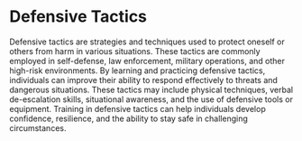 <h1>Defensive Tactics</h1>
<p>Defensive tactics are strategies and techniques used to protect oneself or others from harm in various situations. These tactics are commonly employed in self-defense, law enforcement, military operations, and other high-risk environments. By learning and practicing defensive tactics, individuals can improve their ability to respond effectively to threats and dangerous situations. These tactics may include physical techniques, verbal de-escalation skills, situational awareness, and the use of defensive tools or equipment. Training in defensive tactics can help individuals develop confidence, resilience, and the ability to stay safe in challenging circumstances.</p>